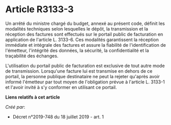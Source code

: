 # Article R3133-3

Un arrêté du ministre chargé du budget, annexé au présent code, définit les modalités techniques selon lesquelles le dépôt,
la transmission et la réception des factures sont effectués sur le portail public de facturation en application de l'article
L. 3133-6. Ces modalités garantissent la réception immédiate et intégrale des factures et assure la fiabilité de
l'identification de l'émetteur, l'intégrité des données, la sécurité, la confidentialité et la traçabilité des échanges.

L'utilisation du portail public de facturation est exclusive de tout autre mode de transmission. Lorsqu'une facture lui est
transmise en dehors de ce portail, la personne publique destinataire ne peut la rejeter qu'après avoir informé l'émetteur par
tout moyen de l'obligation prévue à l'article L. 3133-1 et l'avoir invité à s'y conformer en utilisant ce portail.

**Liens relatifs à cet article**

_Créé par_:

  - Décret n°2019-748 du 18 juillet 2019 - art. 1
